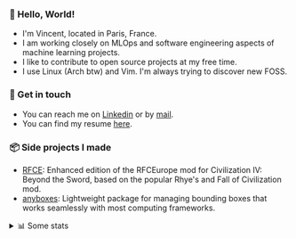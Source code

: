 ### 👋 Hello, World!

- I'm Vincent, located in Paris, France.
- I am working closely on MLOps and software engineering aspects of machine learning projects.
- I like to contribute to open source projects at my free time.
- I use Linux (Arch btw) and Vim. I'm always trying to discover new FOSS.

### 🔗 Get in touch

- You can reach me on [Linkedin](https://www.linkedin.com/in/vincent-duchauffour-3a9641155/) or by [mail](mailto:vincent.duchauffour@proton.me).
- You can find my resume [here](https://raw.githubusercontent.com/VDuchauffour/resume/main/resume.pdf).

### 📦 Side projects I made

- [RFCE](https://github.com/VDuchauffour/RFCEurope): Enhanced edition of the RFCEurope mod for Civilization IV: Beyond the Sword, based on the popular Rhye's and Fall of Civilization mod. 
- [anyboxes](https://github.com/VDuchauffour/anyboxes): Lightweight package for managing bounding boxes that works seamlessly with most computing frameworks. 

<details><summary>📊 Some stats</summary>  
  
<p align="center">
  <img alt="VDuchauffour's github stats" src="https://github-readme-stats.vercel.app/api?username=VDuchauffour&include_all_commits=true&show_icons=true&theme=react"/>
  <br />
  <img alt="VDuchauffour's streak stats" src="https://streak-stats.demolab.com?user=VDuchauffour&theme=react"/>
  <br />
  <img alt="VDuchauffour's language stats" src="https://github-readme-stats.vercel.app/api/top-langs/?username=VDuchauffour&count_private=true&include_all_commits=true&show_icons=true&layout=compact&theme=react"/>
  <!--   <br />
  <img alt="VDuchauffour's Wakatime stats" src="https://github-readme-stats.vercel.app/api/wakatime?username=VDuchauffour&theme=react"/> -->
</p>

#### 🧭 Wakatime stats
<!--START_SECTION:waka-->
![Code Time](http://img.shields.io/badge/Code%20Time-2%2C390%20hrs%2025%20mins-blue)

![Lines of code](https://img.shields.io/badge/From%20Hello%20World%20I%27ve%20Written-4.2%20million%20lines%20of%20code-blue)

**🐱 My GitHub Data** 

> 📦 989.2 kB Used in GitHub's Storage 
 > 
> 🏆 828 Contributions in the Year 2024
 > 
> 🚫 Not Opted to Hire
 > 
> 📜 9 Public Repositories 
 > 
> 🔑 2 Private Repositories 
 > 
**I'm an Early 🐤** 

```text
🌞 Morning                459 commits         ██░░░░░░░░░░░░░░░░░░░░░░░   07.82 % 
🌆 Daytime                3584 commits        ███████████████░░░░░░░░░░   61.07 % 
🌃 Evening                1605 commits        ███████░░░░░░░░░░░░░░░░░░   27.35 % 
🌙 Night                  221 commits         █░░░░░░░░░░░░░░░░░░░░░░░░   03.77 % 
```
📅 **I'm Most Productive on Tuesday** 

```text
Monday                   1322 commits        ██████░░░░░░░░░░░░░░░░░░░   22.53 % 
Tuesday                  1371 commits        ██████░░░░░░░░░░░░░░░░░░░   23.36 % 
Wednesday                845 commits         ████░░░░░░░░░░░░░░░░░░░░░   14.40 % 
Thursday                 1155 commits        █████░░░░░░░░░░░░░░░░░░░░   19.68 % 
Friday                   908 commits         ████░░░░░░░░░░░░░░░░░░░░░   15.47 % 
Saturday                 92 commits          ░░░░░░░░░░░░░░░░░░░░░░░░░   01.57 % 
Sunday                   176 commits         █░░░░░░░░░░░░░░░░░░░░░░░░   03.00 % 
```


📊 **This Week I Spent My Time On** 

```text
💬 Programming Languages: 
Python                   32 hrs 10 mins      █████████████████████░░░░   85.93 % 
YAML                     1 hr 47 mins        █░░░░░░░░░░░░░░░░░░░░░░░░   04.77 % 
SQL                      1 hr 6 mins         █░░░░░░░░░░░░░░░░░░░░░░░░   02.95 % 
Markdown                 46 mins             █░░░░░░░░░░░░░░░░░░░░░░░░   02.06 % 
Bash                     44 mins             ░░░░░░░░░░░░░░░░░░░░░░░░░   01.99 % 
```


 Last Updated on 31/10/2024 00:51:07 UTC
<!--END_SECTION:waka-->
</details>
